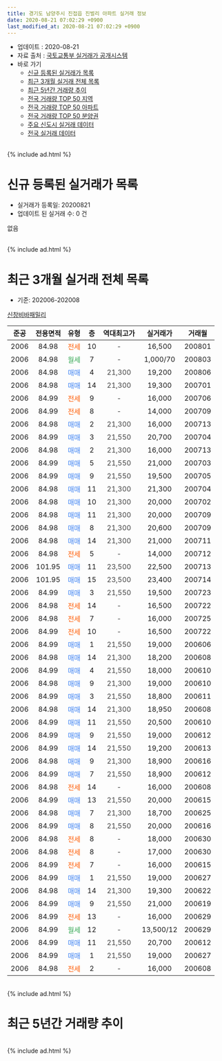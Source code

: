 ```yaml
---
title: 경기도 남양주시 진접읍 진벌리 아파트 실거래 정보
date: 2020-08-21 07:02:29 +0900
last_modified_at: 2020-08-21 07:02:29 +0900
---
```


* 업데이트 : 2020-08-21
* 자료 출처 : [국토교통부 실거래가 공개시스템](http://rt.molit.go.kr)
* 바로 가기
    * [신규 등록된 실거래가 목록](#신규-등록된-실거래가-목록)
    * [최근 3개월 실거래 전체 목록](#최근-3개월-실거래-전체-목록)
    * [최근 5년간 거래량 추이](#최근-5년간-거래량-추이)
    * [전국 거래량 TOP 50 지역](https://inasie.github.io/apt-trade-info/최근-3개월-전국에서-가장-거래가-많이-발생한-지역)
    * [전국 거래량 TOP 50 아파트](https://inasie.github.io/apt-trade-info/최근-3개월-전국에서-가장-거래가-많이-발생한-아파트)
    * [전국 거래량 TOP 50 분양권](https://inasie.github.io/apt-trade-info/최근-3개월-전국에서-가장-거래가-많이-발생한-분양권)
    * [주요 신도시 실거래 데이터](https://inasie.github.io/apt-trade-info/주요-신도시)
    * [전국 실거래 데이터](https://inasie.github.io/apt-trade-info/전국)
<br>
{% include ad.html %}
<br>

# 신규 등록된 실거래가 목록
* 실거래가 등록일: 20200821
* 업데이트 된 실거래 수: 0 건

없음

<br>
{% include ad.html %}
<br>

# 최근 3개월 실거래 전체 목록
* 기준: 202006-202008


[신창비바패밀리](https://search.naver.com/search.naver?query=%EA%B2%BD%EA%B8%B0%EB%8F%84+%EB%82%A8%EC%96%91%EC%A3%BC%EC%8B%9C+%EC%A7%84%EC%A0%91%EC%9D%8D+%EC%A7%84%EB%B2%8C%EB%A6%AC+%EC%8B%A0%EC%B0%BD%EB%B9%84%EB%B0%94%ED%8C%A8%EB%B0%80%EB%A6%AC)

|준공|전용면적|유형|층|역대최고가|실거래가|거래월|
|:---:|:---:|:---:|:---:|:---:|:---:|:---:|
|2006|84.98|<span style="color:#ff5a00">전세</span>|10|<span style="color:#444444">-</span>|16,500|200801|
|2006|84.98|<span style="color:#34a853">월세</span>|7|<span style="color:#444444">-</span>|1,000/70|200803|
|2006|84.98|<span style="color:#4285f3">매매</span>|4|<span style="color:#444444">21,300</span>|19,200|200806|
|2006|84.98|<span style="color:#4285f3">매매</span>|14|<span style="color:#444444">21,300</span>|19,300|200701|
|2006|84.99|<span style="color:#ff5a00">전세</span>|9|<span style="color:#444444">-</span>|16,000|200706|
|2006|84.99|<span style="color:#ff5a00">전세</span>|8|<span style="color:#444444">-</span>|14,000|200709|
|2006|84.98|<span style="color:#4285f3">매매</span>|2|<span style="color:#444444">21,300</span>|16,000|200713|
|2006|84.99|<span style="color:#4285f3">매매</span>|3|<span style="color:#444444">21,550</span>|20,700|200704|
|2006|84.98|<span style="color:#4285f3">매매</span>|2|<span style="color:#444444">21,300</span>|16,000|200713|
|2006|84.99|<span style="color:#4285f3">매매</span>|5|<span style="color:#444444">21,550</span>|21,000|200703|
|2006|84.99|<span style="color:#4285f3">매매</span>|9|<span style="color:#444444">21,550</span>|19,500|200705|
|2006|84.98|<span style="color:#4285f3">매매</span>|11|<span style="color:#444444">21,300</span>|21,300|200704|
|2006|84.98|<span style="color:#4285f3">매매</span>|10|<span style="color:#444444">21,300</span>|20,000|200702|
|2006|84.98|<span style="color:#4285f3">매매</span>|11|<span style="color:#444444">21,300</span>|20,000|200709|
|2006|84.98|<span style="color:#4285f3">매매</span>|8|<span style="color:#444444">21,300</span>|20,600|200709|
|2006|84.98|<span style="color:#4285f3">매매</span>|14|<span style="color:#444444">21,300</span>|21,000|200711|
|2006|84.98|<span style="color:#ff5a00">전세</span>|5|<span style="color:#444444">-</span>|14,000|200712|
|2006|101.95|<span style="color:#4285f3">매매</span>|11|<span style="color:#444444">23,500</span>|22,500|200713|
|2006|101.95|<span style="color:#4285f3">매매</span>|15|<span style="color:#444444">23,500</span>|23,400|200714|
|2006|84.99|<span style="color:#4285f3">매매</span>|3|<span style="color:#444444">21,550</span>|19,500|200723|
|2006|84.98|<span style="color:#ff5a00">전세</span>|14|<span style="color:#444444">-</span>|16,500|200722|
|2006|84.98|<span style="color:#ff5a00">전세</span>|7|<span style="color:#444444">-</span>|16,000|200725|
|2006|84.99|<span style="color:#ff5a00">전세</span>|10|<span style="color:#444444">-</span>|16,500|200722|
|2006|84.99|<span style="color:#4285f3">매매</span>|1|<span style="color:#444444">21,550</span>|19,000|200606|
|2006|84.98|<span style="color:#4285f3">매매</span>|14|<span style="color:#444444">21,300</span>|18,200|200608|
|2006|84.99|<span style="color:#4285f3">매매</span>|4|<span style="color:#444444">21,550</span>|18,000|200610|
|2006|84.98|<span style="color:#4285f3">매매</span>|9|<span style="color:#444444">21,300</span>|19,000|200610|
|2006|84.99|<span style="color:#4285f3">매매</span>|3|<span style="color:#444444">21,550</span>|18,800|200611|
|2006|84.98|<span style="color:#4285f3">매매</span>|14|<span style="color:#444444">21,300</span>|18,950|200608|
|2006|84.99|<span style="color:#4285f3">매매</span>|11|<span style="color:#444444">21,550</span>|20,500|200610|
|2006|84.99|<span style="color:#4285f3">매매</span>|9|<span style="color:#444444">21,550</span>|19,000|200612|
|2006|84.99|<span style="color:#4285f3">매매</span>|14|<span style="color:#444444">21,550</span>|19,200|200613|
|2006|84.98|<span style="color:#4285f3">매매</span>|9|<span style="color:#444444">21,300</span>|18,900|200616|
|2006|84.99|<span style="color:#4285f3">매매</span>|7|<span style="color:#444444">21,550</span>|18,900|200612|
|2006|84.98|<span style="color:#ff5a00">전세</span>|14|<span style="color:#444444">-</span>|16,000|200608|
|2006|84.99|<span style="color:#4285f3">매매</span>|13|<span style="color:#444444">21,550</span>|20,000|200615|
|2006|84.98|<span style="color:#4285f3">매매</span>|7|<span style="color:#444444">21,300</span>|18,700|200625|
|2006|84.99|<span style="color:#4285f3">매매</span>|8|<span style="color:#444444">21,550</span>|20,000|200616|
|2006|84.98|<span style="color:#ff5a00">전세</span>|8|<span style="color:#444444">-</span>|18,000|200630|
|2006|84.98|<span style="color:#ff5a00">전세</span>|8|<span style="color:#444444">-</span>|17,000|200630|
|2006|84.99|<span style="color:#ff5a00">전세</span>|7|<span style="color:#444444">-</span>|16,000|200615|
|2006|84.99|<span style="color:#4285f3">매매</span>|1|<span style="color:#444444">21,550</span>|19,000|200627|
|2006|84.98|<span style="color:#4285f3">매매</span>|14|<span style="color:#444444">21,300</span>|19,300|200622|
|2006|84.99|<span style="color:#4285f3">매매</span>|9|<span style="color:#444444">21,550</span>|21,000|200619|
|2006|84.99|<span style="color:#ff5a00">전세</span>|13|<span style="color:#444444">-</span>|16,000|200629|
|2006|84.99|<span style="color:#34a853">월세</span>|12|<span style="color:#444444">-</span>|13,500/12|200629|
|2006|84.99|<span style="color:#4285f3">매매</span>|11|<span style="color:#444444">21,550</span>|20,700|200612|
|2006|84.99|<span style="color:#4285f3">매매</span>|1|<span style="color:#444444">21,550</span>|19,000|200627|
|2006|84.98|<span style="color:#ff5a00">전세</span>|2|<span style="color:#444444">-</span>|16,000|200608|


<br>
{% include ad.html %}
<br>

# 최근 5년간 거래량 추이


<div style="width:100%;">
    <canvas id="deal_progress" height="200"></canvas>
</div>

<script>
new Chart(document.getElementById("deal_progress"), {
    type: 'line',
    data: {
        labels: ['201508','201509','201510','201511','201512','201601','201602','201603','201604','201605','201606','201607','201608','201609','201610','201611','201612','201701','201702','201703','201704','201705','201706','201707','201708','201709','201710','201711','201712','201801','201802','201803','201804','201805','201806','201807','201808','201809','201810','201811','201812','201901','201902','201903','201904','201905','201906','201907','201908','201909','201910','201911','201912','202001','202002','202003','202004','202005','202006','202007','202008'],
        datasets: [{
            label: '매매',
            pointRadius: 1,
            data: [11, 5, 13, 10, 3, 3, 3, 10, 4, 6, 4, 5, 8, 10, 8, 5, 3, 0, 6, 5, 2, 3, 9, 5, 2, 1, 1, 4, 2, 1, 1, 5, 0, 0, 3, 5, 2, 3, 1, 1, 1, 0, 1, 0, 6, 1, 2, 2, 2, 1, 3, 0, 3, 4, 3, 0, 4, 5, 19, 14, 1],
            borderColor: "rgba(255, 201, 14, 1)",
            backgroundColor: "rgba(255, 201, 14, 0.5)",
            fill: false,
            lineTension: 0
        },{
            label: '전월세',
            pointRadius: 1,
            data: [4, 2, 10, 4, 2, 1, 5, 7, 7, 10, 1, 8, 6, 9, 8, 2, 7, 4, 12, 10, 3, 3, 6, 4, 6, 10, 2, 6, 3, 4, 1, 3, 5, 3, 2, 2, 1, 4, 2, 4, 7, 4, 2, 5, 9, 2, 2, 6, 5, 6, 7, 5, 4, 4, 5, 3, 1, 4, 7, 6, 2],
            borderColor: "rgba(0, 141, 185, 1)",
            backgroundColor: "rgba(0, 141, 185, 0.5)",
            fill: false,
            lineTension: 0
        }
        ]
    },
    options: {
        responsive: true,
        title: {
            display: false
        },
        tooltips: {
            mode: 'index',
            intersect: false
        },
        hover: {
            mode: 'nearest',
            intersect: true
        },
        scales: {
            xAxes: [{
                display: true,
                scaleLabel: {
                    display: true,
                    labelString: '년/월'
                }
            }],
            yAxes: [{
                display: true,
                ticks: {
                    suggestedMin: 0,
                },
                scaleLabel: {
                    display: true,
                    labelString: '실거래 수'
                }
            }]
        }
    }
});

</script>


<br>
{% include ad.html %}
<br>

